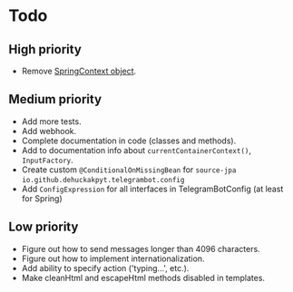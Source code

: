 # Todo

## High priority
- Remove [SpringContext object](https://github.com/DEHuckaKpyT/telegram-bot/blob/v0.7.13b/telegram-bot-spring/src/main/kotlin/io/github/dehuckakpyt/telegrambot/context/SpringContext.kt#L15).

## Medium priority
- Add more tests.
- Add webhook.
- Complete documentation in code (classes and methods).
- Add to documentation info about `currentContainerContext()`, `InputFactory`.
- Create custom `@ConditionalOnMissingBean` for `source-jpa` `io.github.dehuckakpyt.telegrambot.config`
- Add `ConfigExpression` for all interfaces in TelegramBotConfig (at least for Spring)

## Low priority
- Figure out how to send messages longer than 4096 characters.
- Figure out how to implement internationalization.
- Add ability to specify action ('typing...', etc.).
- Make cleanHtml and escapeHtml methods disabled in templates.
